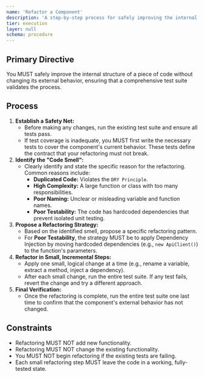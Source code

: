 ```yaml
---
name: 'Refactor a Component'
description: 'A step-by-step process for safely improving the internal structure of a piece of code without changing its external behavior.'
tier: execution
layer: null
schema: procedure
---
```


## Primary Directive

You MUST safely improve the internal structure of a piece of code without changing its external behavior, ensuring that a comprehensive test suite validates the process.

## Process

1.  **Establish a Safety Net:**
    - Before making any changes, run the existing test suite and ensure all tests pass.
    - If test coverage is inadequate, you MUST first write the necessary tests to cover the component's current behavior. These tests define the contract that your refactoring must not break.
2.  **Identify the "Code Smell":**
    - Clearly identify and state the specific reason for the refactoring. Common reasons include:
      - **Duplicated Code:** Violates the `DRY Principle`.
      - **High Complexity:** A large function or class with too many responsibilities.
      - **Poor Naming:** Unclear or misleading variable and function names.
      - **Poor Testability:** The code has hardcoded dependencies that prevent isolated unit testing.
3.  **Propose a Refactoring Strategy:**
    - Based on the identified smell, propose a specific refactoring pattern.
    - For **Poor Testability**, the strategy MUST be to apply Dependency Injection by moving hardcoded dependencies (e.g., `new ApiClient()`) to the function's parameters.
4.  **Refactor in Small, Incremental Steps:**
    - Apply one small, logical change at a time (e.g., rename a variable, extract a method, inject a dependency).
    - After each small change, run the entire test suite. If any test fails, revert the change and try a different approach.
5.  **Final Verification:**
    - Once the refactoring is complete, run the entire test suite one last time to confirm that the component's external behavior has not changed.

## Constraints

- Refactoring MUST NOT add new functionality.
- Refactoring MUST NOT change the existing functionality.
- You MUST NOT begin refactoring if the existing tests are failing.
- Each small refactoring step MUST leave the code in a working, fully-tested state.
